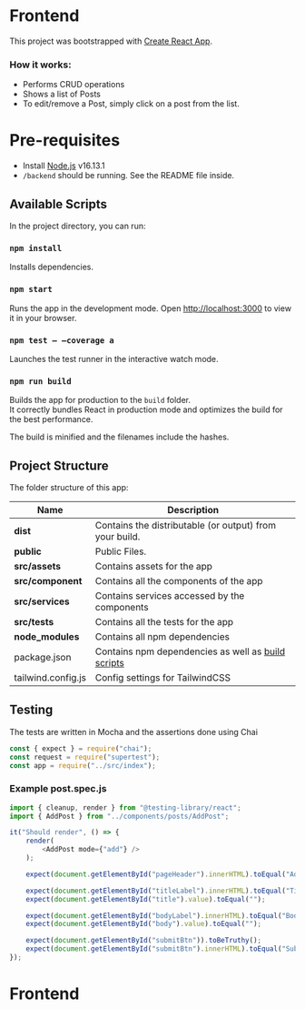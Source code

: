 # Frontend

This project was bootstrapped with [Create React App](https://github.com/facebook/create-react-app).

### How it works:


* Performs CRUD operations
* Shows a list of Posts
* To edit/remove a Post, simply click on a post from the list.


# Pre-requisites
- Install [Node.js](https://nodejs.org/en/) v16.13.1
- `/backend` should be running. See the README file inside.

## Available Scripts

In the project directory, you can run:

### `npm install`

Installs dependencies.

### `npm start`

Runs the app in the development mode.
Open [http://localhost:3000](http://localhost:3000) to view it in your browser.

### `npm test – –coverage a`

Launches the test runner in the interactive watch mode.

### `npm run build`

Builds the app for production to the `build` folder.\
It correctly bundles React in production mode and optimizes the build for the best performance.

The build is minified and the filenames include the hashes.



## Project Structure
The folder structure of this app:

| Name | Description |
| ------------------------ | --------------------------------------------------------------------------------------------- |
| **dist**                 | Contains the distributable (or output) from your build.  |
| **public**                 | Public Files.  |
| **src/assets**      | Contains assets for the app 
| **src/component**      | Contains all the components of the app
| **src/services**      | Contains services accessed by the components
| **src/tests**      | Contains all the tests for the app
| **node_modules**         | Contains all  npm dependencies                                                            |
| package.json             | Contains npm dependencies as well as [build scripts](#what-if-a-library-isnt-on-definitelytyped)   | tsconfig.json            | Config settings for compiling source code only written in TypeScript    
| tailwind.config.js              | Config settings for TailwindCSS  

## Testing
The tests are  written in Mocha and the assertions done using Chai

``` ts
const { expect } = require("chai");
const request = require("supertest");
const app = require("../src/index");
```

### Example post.spec.js
``` ts
import { cleanup, render } from "@testing-library/react";
import { AddPost } from "../components/posts/AddPost";

it("Should render", () => {
    render(
        <AddPost mode={"add"} />
    );

    expect(document.getElementById("pageHeader").innerHTML).toEqual("Add Post");

    expect(document.getElementById("titleLabel").innerHTML).toEqual("Title:");
    expect(document.getElementById("title").value).toEqual("");

    expect(document.getElementById("bodyLabel").innerHTML).toEqual("Body:");
    expect(document.getElementById("body").value).toEqual("");

    expect(document.getElementById("submitBtn")).toBeTruthy();
    expect(document.getElementById("submitBtn").innerHTML).toEqual("Submit");
});
```


# Frontend
